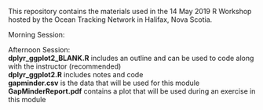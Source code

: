 This repository contains the materials used in the 14 May 2019 R Workshop hosted by the Ocean Tracking Network in Halifax, Nova Scotia.

Morning Session:  

Afternoon Session:  
**dplyr_ggplot2_BLANK.R** includes an outline and can be used to code along with the instructor (recommended)  
**dplyr_ggplot2.R** includes notes and code  
**gapminder.csv** is the data that will be used for this module  
**GapMinderReport.pdf** contains a plot that will be used during an exercise in this module  

